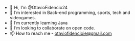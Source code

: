 - 👋 Hi, I’m @OtavioFidencio24
- 👀 I’m interested in Back-end programming, sports, tech and videogames.
- 🌱 I’m currently learning Java
- 💞️ I’m looking to collaborate on open code.
- 📫 How to reach me - otaviofidencioie@gmail.com

<!---
OtavioFidencio24/OtavioFidencio24 is a ✨ special ✨ repository because its `README.md` (this file) appears on your GitHub profile.
You can click the Preview link to take a look at your changes.
--->
